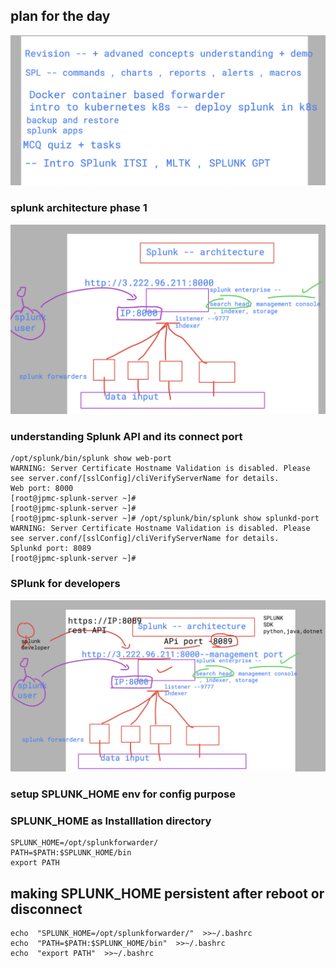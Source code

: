 ## plan for the day 
<img src="plan.png">


### splunk architecture phase 1

<img src="phase1.png">

### understanding Splunk API and its connect port

```
/opt/splunk/bin/splunk show web-port
WARNING: Server Certificate Hostname Validation is disabled. Please see server.conf/[sslConfig]/cliVerifyServerName for details.
Web port: 8000
[root@jpmc-splunk-server ~]# 
[root@jpmc-splunk-server ~]# 
[root@jpmc-splunk-server ~]# /opt/splunk/bin/splunk show splunkd-port
WARNING: Server Certificate Hostname Validation is disabled. Please see server.conf/[sslConfig]/cliVerifyServerName for details.
Splunkd port: 8089
[root@jpmc-splunk-server ~]# 

```

### SPlunk for developers

<img src="splunkdev.png">


### setup SPLUNK_HOME env for config purpose 

### SPLUNK_HOME as Installlation directory 

```
SPLUNK_HOME=/opt/splunkforwarder/
PATH=$PATH:$SPLUNK_HOME/bin
export PATH
```

## making SPLUNK_HOME persistent after reboot or disconnect

```
echo  "SPLUNK_HOME=/opt/splunkforwarder/"  >>~/.bashrc
echo  "PATH=$PATH:$SPLUNK_HOME/bin"  >>~/.bashrc 
echo  "export PATH"  >>~/.bashrc 
```

